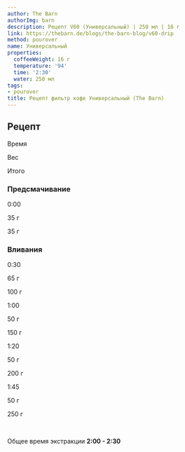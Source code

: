 ```yaml
---
author: The Barn
authorImg: barn
description: Рецепт V60 (Универсальный) | 250 мл | 16 г
link: https://thebarn.de/blogs/the-barn-blog/v60-drip
method: pourover
name: Универсальный
properties:
  coffeeWeight: 16 г
  temperature: '94'
  time: '2:30'
  water: 250 мл
tags:
- pourover
title: Рецепт фильтр кофе Универсальный (The Barn)
---
```


## Рецепт


<div class="time-line">

Время

Вес

Итого

</div>

### Предсмачивание

<div class="time-line">

0:00

35 г

35 г

</div>

### Вливания

<div class="time-line">

0:30

65 г

100 г

</div>

<div class="time-line">

1:00

50 г

150 г

</div>

<div class="time-line">

1:20

50 г

200 г

</div>

<div class="time-line">

1:45

50 г

250 г

</div>

<br>

Общее время экстракции __2:00 - 2:30__

<br>
